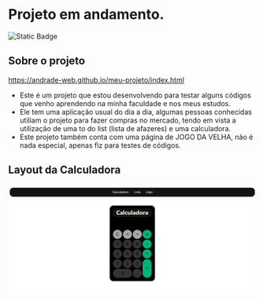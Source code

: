 # Projeto em andamento.
![Static Badge](https://img.shields.io/badge/License-MIT-BLACK)

## Sobre o projeto
https://andrade-web.github.io/meu-projeto/index.html

- Este é um projeto que estou desenvolvendo para testar alguns códigos que venho aprendendo na minha faculdade e nos meus estudos.
- Ele tem uma aplicação usual do dia a dia, algumas pessoas conhecidas utiliam o projeto para fazer compras no mercado, tendo em vista a  utilização de uma to do list (lista de afazeres) e uma calculadora.
- Este projeto também conta com uma página de JOGO DA VELHA, não é nada especial, apenas fiz para testes de códigos.


## Layout da Calculadora

![Layout 1](https://github.com/Andrade-web/meu-projeto/blob/main/1.png)
